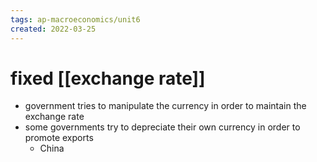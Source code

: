 ```yaml
---
tags: ap-macroeconomics/unit6 
created: 2022-03-25
---
```


# fixed [[exchange rate]]

- government tries to manipulate the currency in order to maintain the exchange rate
- some governments try to depreciate their own currency in order to promote exports
	- China 
